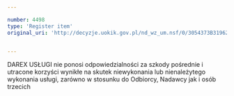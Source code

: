 ```yaml
---

number: 4498
type: 'Register item'
original_uri: 'http://decyzje.uokik.gov.pl/nd_wz_um.nsf/0/3054373B31962989C1257B4B003A01CA?OpenDocument'


---
```


DAREX USŁUGI nie ponosi odpowiedzialności za szkody pośrednie i utracone korzyści wynikłe na skutek niewykonania lub nienależytego wykonania usługi, zarówno w stosunku do Odbiorcy, Nadawcy jak i osób trzecich
